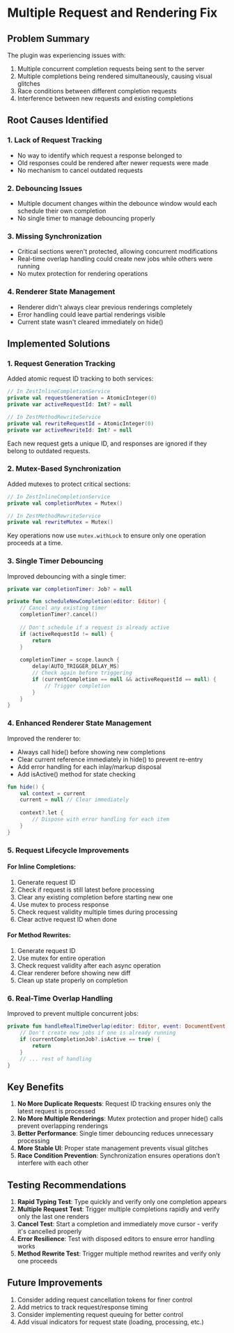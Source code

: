 # Multiple Request and Rendering Fix

## Problem Summary
The plugin was experiencing issues with:
1. Multiple concurrent completion requests being sent to the server
2. Multiple completions being rendered simultaneously, causing visual glitches
3. Race conditions between different completion requests
4. Interference between new requests and existing completions

## Root Causes Identified

### 1. **Lack of Request Tracking**
- No way to identify which request a response belonged to
- Old responses could be rendered after newer requests were made
- No mechanism to cancel outdated requests

### 2. **Debouncing Issues**
- Multiple document changes within the debounce window would each schedule their own completion
- No single timer to manage debouncing properly

### 3. **Missing Synchronization**
- Critical sections weren't protected, allowing concurrent modifications
- Real-time overlap handling could create new jobs while others were running
- No mutex protection for rendering operations

### 4. **Renderer State Management**
- Renderer didn't always clear previous renderings completely
- Error handling could leave partial renderings visible
- Current state wasn't cleared immediately on hide()

## Implemented Solutions

### 1. **Request Generation Tracking**
Added atomic request ID tracking to both services:

```kotlin
// In ZestInlineCompletionService
private val requestGeneration = AtomicInteger(0)
private var activeRequestId: Int? = null

// In ZestMethodRewriteService  
private val rewriteRequestId = AtomicInteger(0)
private var activeRewriteId: Int? = null
```

Each new request gets a unique ID, and responses are ignored if they belong to outdated requests.

### 2. **Mutex-Based Synchronization**
Added mutexes to protect critical sections:

```kotlin
// In ZestInlineCompletionService
private val completionMutex = Mutex()

// In ZestMethodRewriteService
private val rewriteMutex = Mutex()
```

Key operations now use `mutex.withLock` to ensure only one operation proceeds at a time.

### 3. **Single Timer Debouncing**
Improved debouncing with a single timer:

```kotlin
private var completionTimer: Job? = null

private fun scheduleNewCompletion(editor: Editor) {
    // Cancel any existing timer
    completionTimer?.cancel()
    
    // Don't schedule if a request is already active
    if (activeRequestId != null) {
        return
    }
    
    completionTimer = scope.launch {
        delay(AUTO_TRIGGER_DELAY_MS)
        // Check again before triggering
        if (currentCompletion == null && activeRequestId == null) {
            // Trigger completion
        }
    }
}
```

### 4. **Enhanced Renderer State Management**
Improved the renderer to:
- Always call hide() before showing new completions
- Clear current reference immediately in hide() to prevent re-entry
- Add error handling for each inlay/markup disposal
- Add isActive() method for state checking

```kotlin
fun hide() {
    val context = current
    current = null // Clear immediately
    
    context?.let { 
        // Dispose with error handling for each item
    }
}
```

### 5. **Request Lifecycle Improvements**

#### For Inline Completions:
1. Generate request ID
2. Check if request is still latest before processing
3. Clear any existing completion before starting new one
4. Use mutex to process response
5. Check request validity multiple times during processing
6. Clear active request ID when done

#### For Method Rewrites:
1. Generate request ID
2. Use mutex for entire operation
3. Check request validity after each async operation
4. Clear renderer before showing new diff
5. Clean up state properly on completion

### 6. **Real-Time Overlap Handling**
Improved to prevent multiple concurrent jobs:

```kotlin
private fun handleRealTimeOverlap(editor: Editor, event: DocumentEvent) {
    // Don't create new jobs if one is already running
    if (currentCompletionJob?.isActive == true) {
        return
    }
    // ... rest of handling
}
```

## Key Benefits

1. **No More Duplicate Requests**: Request ID tracking ensures only the latest request is processed
2. **No More Multiple Renderings**: Mutex protection and proper hide() calls prevent overlapping renderings
3. **Better Performance**: Single timer debouncing reduces unnecessary processing
4. **More Stable UI**: Proper state management prevents visual glitches
5. **Race Condition Prevention**: Synchronization ensures operations don't interfere with each other

## Testing Recommendations

1. **Rapid Typing Test**: Type quickly and verify only one completion appears
2. **Multiple Request Test**: Trigger multiple completions rapidly and verify only the last one renders
3. **Cancel Test**: Start a completion and immediately move cursor - verify it's cancelled properly
4. **Error Resilience**: Test with disposed editors to ensure error handling works
5. **Method Rewrite Test**: Trigger multiple method rewrites and verify only one proceeds

## Future Improvements

1. Consider adding request cancellation tokens for finer control
2. Add metrics to track request/response timing
3. Consider implementing request queuing for better control
4. Add visual indicators for request state (loading, processing, etc.)
